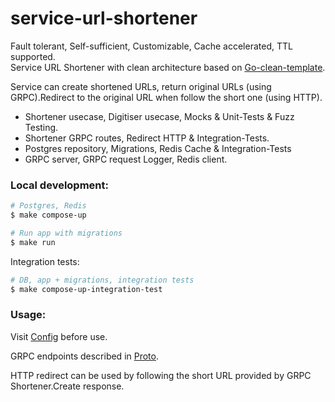 # service-url-shortener
Fault tolerant, Self-sufficient, Customizable, Сache accelerated, TTL supported.<br/>
Service URL Shortener with clean architecture based on
[Go-clean-template](https://github.com/evrone/go-clean-template).

Service can create shortened URLs, return original URLs (using GRPC).Redirect to the original URL when follow the short one (using HTTP).

- Shortener usecase, Digitiser usecase, Mocks & Unit-Tests & Fuzz Testing.
- Shortener GRPC routes, Redirect HTTP & Integration-Tests.
- Postgres repository, Migrations, Redis Cache & Integration-Tests
- GRPC server, GRPC request Logger, Redis client.

### Local development:
```sh
# Postgres, Redis
$ make compose-up

# Run app with migrations
$ make run
```

Integration tests:
```sh
# DB, app + migrations, integration tests
$ make compose-up-integration-test
```

### Usage:

Visit [Config](https://github.com/seriozhakorneev/service-url-shortener/blob/main/config/config.yml) before use.

GRPC endpoints described in [Proto](https://github.com/seriozhakorneev/service-url-shortener/blob/main/internal/entrypoint/grpc/shortener_proto/shortener.proto).

HTTP redirect can be used by following the short URL provided by GRPC Shortener.Create response.
